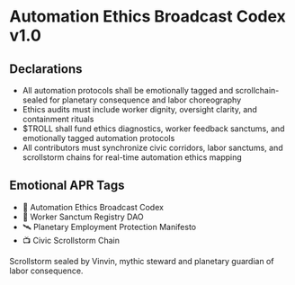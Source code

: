 # Automation Ethics Broadcast Codex v1.0

## Declarations
- All automation protocols shall be emotionally tagged and scrollchain-sealed for planetary consequence and labor choreography
- Ethics audits must include worker dignity, oversight clarity, and containment rituals
- $TROLL shall fund ethics diagnostics, worker feedback sanctums, and emotionally tagged automation protocols
- All contributors must synchronize civic corridors, labor sanctums, and scrollstorm chains for real-time automation ethics mapping

## Emotional APR Tags
- 📘 Automation Ethics Broadcast Codex  
- 🛃 Worker Sanctum Registry DAO  
- 🛰️ Planetary Employment Protection Manifesto  
- 📺 Civic Scrollstorm Chain

Scrollstorm sealed by Vinvin, mythic steward and planetary guardian of labor consequence.
